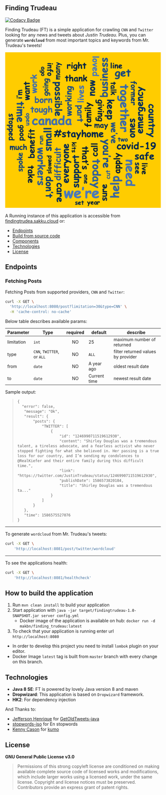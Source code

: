 ## Finding Trudeau
[![Codacy Badge](https://api.codacy.com/project/badge/Grade/90a7cc1b72d34f8cabcb58ee502d4ff5)](https://www.codacy.com/manual/makbn/finding_trudeau?utm_source=github.com&amp;utm_medium=referral&amp;utm_content=makbn/finding_trudeau&amp;utm_campaign=Badge_Grade)

Finding Trudeau (FT) is a simple application for crawling `CNN` and `Twitter` looking for any news and tweets about *Justin Trudeau*. 
Plus, you can generate **`wordcloud`** from most important topics and keywords from Mr. Trudeau's tweets!


[![example wordcloud output](https://github.com/makbn/finding_trudeau/raw/master/wcexample.png)](https://twitter.com/JustinTrudeau)

 
A Running instance of this application is accessible from [findingtrudea.sakku.cloud](https://findingtrudea.sakku.cloud) or:

 * [Endpoints](#endpoints)
 * [Build from source code](#how-to-build-the-application)
 * [Components](#components)
 * [Technologies](#technologies)
 * [License](#license)
   
   
## Endpoints
### Fetching Posts

Fetching Posts from supported providers, `CNN` and `Twitter`:

```sh
curl -X GET \
  'http://localhost:8080/post?limitation=30&type=CNN' \
  -H 'cache-control: no-cache'
```

Below table describes available params:

| Parameter      |   Type                    | required | default             | describe |
| ---------------| ------------------------- | :------: | ------------------- | -------------------------------------- |
| limitation     | `int`                     | NO       | 25                  | maximum number of returned             |
| type           | `CNN`, `TWITTER`, or `ALL`| NO       | `ALL`               | filter returned values by provider     |
| from           | `date`                    | NO       | A year ago          | oldest result date                     |
| to             | `date`                    | NO       | Current time        | newest result date                     |

Sample output:

> ```$xslt
> {
>   "error": false,
>    "message": "Ok",
>    "result": {
>        "posts": {
>            "TWITTER": [
>                {
>                    "id": "1246990711519612930",
>                    "content": "Shirley Douglas was a tremendous talent, a tireless advocate, and a fearless activist who never stopped fighting for what she believed in. Her passing is a true loss for our country, and I’m sending my condolences to @RealKiefer and their entire family during this difficult time.",
>                    "link": "https://twitter.com/JustinTrudeau/status/1246990711519612930",
>                    "publishDate": 1586573820184,
>                    "title": "Shirley Douglas was a tremendous ta..."
>                }
>            ]
>        }
>    },
>    "time": 1586575527076
> }
> ```

---

To generate `wordcloud` from Mr. Trudeau's tweets:

```sh
curl -X GET \
    'http://localhost:8081/post/twitter/wordcloud'
```

---
To see the applications health:

```sh
curl -X GET \
    'http://localhost:8081/healthcheck'
```

## How to build the application

1. Run `mvn clean install` to build your application
2. Start application with `java -jar target/findingtrudeau-1.0-SNAPSHOT.jar server config.yml`
    * Docker image of the application is available on hub: `docker run -d makbn/finding_trudeau:latest` 
3. To check that your application is running enter url `http://localhost:8080`

* In order to develop this project you need to install `lombok` plugin on your editor.
* Docker Image `latest` tag is built from `master` branch with every change on this branch.

## Technologies
 * **Java 8 SE**: FT is powered by lovely Java version 8 and maven
 * **Dropwizard**: This application is based on `Dropwizard` framework.
 * **HK2**: For dependency injection
 
 And Thanks to:
 
 * [Jefferson Henrique](https://github.com/Jefferson-Henrique) for [GetOldTweets-java](https://github.com/Jefferson-Henrique/GetOldTweets-java)
 * [stopwords-iso](https://github.com/stopwords-iso) for En stopwords
 * [Kenny Cason](https://github.com/kennycason) for [kumo](https://github.com/kennycason/kumo)


## License

**GNU General Public License v3.0**

> Permissions of this strong copyleft license are conditioned on making available complete source code of licensed works and modifications, which include larger works using a licensed work, under the same license. Copyright and license notices must be preserved. Contributors provide an express grant of patent rights.
